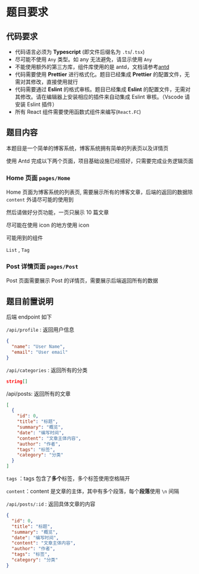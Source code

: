 # 题目要求

## 代码要求

- 代码语言必须为 **Typescript** (即文件后缀名为 `.ts`/`.tsx`)
- 尽可能不使用 `Any` 类型。如 any 无法避免，请显示使用 `Any`
- 不能使用额外的第三方库，组件库使用的是 antd，文档请参考[antd](https://ant.design/)
- 代码需要使用 **Prettier** 进行格式化。题目已经集成 **Prettier** 的配置文件，无需对其修改，直接使用就行
- 代码需要通过 **Eslint** 的格式审核。题目已经集成 **Eslint** 的配置文件，无需对其修改。请在编辑器上安装相应的插件来自动集成 Eslint 审核。（Vscode 请安装 Eslint 插件）
- 所有 React 组件需要使用函数式组件来编写(`React.FC`)

## 题目内容

本题目是一个简单的博客系统，博客系统拥有简单的列表页以及详情页

使用 Antd 完成以下两个页面，项目基础设施已经搭好，只需要完成业务逻辑页面

### Home 页面 `pages/Home`

Home 页面为博客系统的列表页, 需要展示所有的博客文章，后端的返回的数据除 `content` 外请尽可能的使用到

然后请做好分页功能，一页只展示 10 篇文章

尽可能在使用 icon 的地方使用 icon

可能用到的组件

`List` , `Tag`

### Post 详情页面 `pages/Post`

Post 页面需要展示 Post 的详情页，需要展示后端返回所有的数据

## 题目前置说明

后端 endpoint 如下

`/api/profile` : 返回用户信息

```json
{
  "name": "User Name",
  "email": "User email"
}
```

`/api/categories` : 返回所有的分类

```json
string[]
```

/api/posts: 返回所有的文章

```json
[
  {
    "id": 0,
    "title": "标题",
    "summary": "概览",
    "date": "编写时间",
    "content": "文章主体内容",
    "author": "作者",
    "tags": "标签",
    "category": "分类"
  }
]
```

`tags` ：tags 包含了**多个**标签，多个标签使用空格隔开

`content`：content 是文章的主体，其中有多个段落，每个**段落**使用 `\n` 间隔

`/api/posts/:id` : 返回具体文章的内容

```json
{
  "id": 0,
  "title": "标题",
  "summary": "概览",
  "date": "编写时间",
  "content": "文章主体内容",
  "author": "作者",
  "tags": "标签",
  "category": "分类"
}
```
